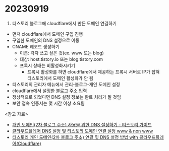 # 20230919

1. 티스토리 블로그에 cloudflare에서 만든 도메인 연결하기

- 먼저 cloudflare에서 도메인 구입 진행
- 구입한 도메인의 DNS 설정으로 이동
- CNAME 레코드 생성하기
  - 이름: 각자 쓰고 싶은 것(ex. www 또는 blog)
  - 대상: host.tistory.io 또는 blog.tistory.com
  - 프록시 상태는 비활성화시키기
    - 프록시 활성화를 하면 cloudflare에서 제공하는 프록시 서버로 IP가 잡혀 티스토리에서 도메인 활성화가 안 됨
- 티스토리의 관리자 메뉴에서 관리-블로그-개인 도메인 설정
- cloudflare에서 설정한 블로그 주소 입력
- 정상적으로 되었다면 DNS 설정 정보는 완료 처리가 될 것임
- 보안 접속 인증서는 몇 시간 이상 소요됨

<참고 자료>

- [개인 도메인(2차 블로그 주소) 사용을 위한 DNS 설정하기 - 티스토리 가이드](https://notice.tistory.com/1784)
- [클라우드플레어 DNS 설정 및 티스토리 도메인 연결 설정 www & non www](https://tiplibrary.com/23)
- [티스토리 개인 도메인(2차 블로그 주소) 연결 및 DNS 설정 방법 with 클라우드플레어(Cloudflare)](https://workbox.tistory.com/383)
